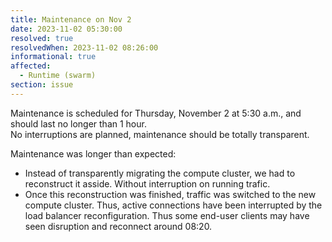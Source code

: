 ```yaml
---
title: Maintenance on Nov 2
date: 2023-11-02 05:30:00
resolved: true
resolvedWhen: 2023-11-02 08:26:00
informational: true
affected:
  - Runtime (swarm)
section: issue
---
```


Maintenance is scheduled for Thursday, November 2 at 5:30 a.m., and should last no longer than 1 hour.  
No interruptions are planned, maintenance should be totally transparent.

Maintenance was longer than expected:
* Instead of transparently migrating the compute cluster, we had to reconstruct it asside. Without interruption on running trafic.
* Once this reconstruction was finished, traffic was switched to the new compute cluster. Thus, active connections have been interrupted by the load balancer reconfiguration. Thus some end-user clients may have seen disruption and reconnect around 08:20.
